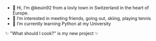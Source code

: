 - 👋 Hi, I’m @keuin92 from a lovly town in Switzerland in the heart of Europe.
- 👀 I’m interested in meeting friends, going out, skiing, playing tennis
- 🌱 I’m currently learning Python at my University
<!-- Test -->
✨ "What should I cook?" is my new project ✨




<!---
keuin92/keuin92 is a ✨ special ✨ repository because its `README.md` (this file) appears on your GitHub profile.
You can click the Preview link to take a look at your changes.
--->
